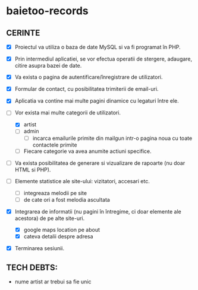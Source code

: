 # baietoo-records

## CERINTE
- [x] Proiectul va utiliza o baza de date MySQL si va fi programat în PHP.

- [x] Prin intermediul aplicatiei, se vor efectua operatii de stergere, adaugare, citire asupra bazei de date.
- [x] Va exista o pagina de autentificare/înregistrare de utilizatori.
- [x] Formular de contact, cu posibilitatea trimiterii de email-uri.
- [x] Aplicatia va contine mai multe pagini dinamice cu legaturi între ele. 
- [ ] Vor exista mai multe categorii de utilizatori.
  - [x] artist
  - [ ] admin
    - [ ] incarca emailurile primite din mailgun intr-o pagina noua cu toate contactele primite
  - [ ] Fiecare categorie va avea anumite actiuni specifice.
- [ ] Va exista posibilitatea de generare si vizualizare de rapoarte (nu doar HTML si PHP).
- [ ] Elemente statistice ale site-ului: vizitatori, accesari etc.
  - [ ] integreaza melodii pe site
  - [ ] de cate ori a fost melodia ascultata
- [x] Integrarea de informatii (nu pagini în întregime, ci doar elemente ale acestora) de pe alte site-uri.
  - [x] google maps location pe about
  - [x] cateva detalii despre adresa
- [x] Terminarea sesiunii.

## TECH DEBTS:
* nume artist ar trebui sa fie unic
